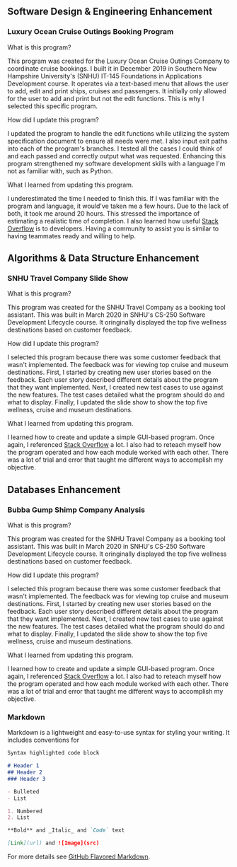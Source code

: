 ## Software Design & Engineering Enhancement

### Luxury Ocean Cruise Outings Booking Program

What is this program?

This program was created for the Luxury Ocean Cruise Outings Company to coordinate cruise bookings.  I built it in December 2019 in Southern New Hampshire University's (SNHU) IT-145 Foundations in Applications Development course.  It operates via a text-based menu that allows the user to add, edit and print ships, cruises and passengers.  It initially only allowed for the user to add and print but not the edit functions.  This is why I selected this specific program.

How did I update this program?

I updated the program to handle the edit functions while utilizing the system specification document to ensure all needs were met.  I also input exit paths into each of the program's branches.  I tested all the cases I could think of and each passed and correctly output what was requested.  Enhancing this program strengthened my software development skills with a language I'm not as familiar with, such as Python.

What I learned from updating this program.

I underestimated the time I needed to finish this.  If I was familiar with the program and language, it would've taken me a few hours.  Due to the lack of both, it took me around 20 hours.  This stressed the importance of estimating a realistic time of completion.  I also learned how useful [Stack Overflow](https://stackoverflow.com/) is to developers.  Having a community to assist you is similar to having teammates ready and willing to help.

## Algorithms & Data Structure Enhancement

### SNHU Travel Company Slide Show

What is this program?

This program was created for the SNHU Travel Company as a booking tool assistant.  This was built in March 2020 in SNHU's CS-250 Software Development Lifecycle course.  It oringinally displayed the top five wellness destinations based on customer feedback.

How did I update this program?

I selected this program because there was some customer feedback that wasn't implemented.  The feedback was for viewing top cruise and museum destinations.  First, I started by creating new user stories based on the feedback.  Each user story described different details about the program that they want implemented.  Next, I created new test cases to use against the new features.  The test cases detailed what the program should do and what to display.  Finally, I updated the slide show to show the top five wellness, cruise and museum destinations.

What I learned from updating this program.

I learned how to create and update a simple GUI-based program.  Once again, I referenced [Stack Overflow](https://stackoverflow.com/) a lot.  I also had to reteach myself how the program operated and how each module worked with each other.  There was a lot of trial and error that taught me different ways to accomplish my objective.

## Databases Enhancement

### Bubba Gump Shimp Company Analysis

What is this program?

This program was created for the SNHU Travel Company as a booking tool assistant.  This was built in March 2020 in SNHU's CS-250 Software Development Lifecycle course.  It oringinally displayed the top five wellness destinations based on customer feedback.

How did I update this program?

I selected this program because there was some customer feedback that wasn't implemented.  The feedback was for viewing top cruise and museum destinations.  First, I started by creating new user stories based on the feedback.  Each user story described different details about the program that they want implemented.  Next, I created new test cases to use against the new features.  The test cases detailed what the program should do and what to display.  Finally, I updated the slide show to show the top five wellness, cruise and museum destinations.

What I learned from updating this program.

I learned how to create and update a simple GUI-based program.  Once again, I referenced [Stack Overflow](https://stackoverflow.com/) a lot.  I also had to reteach myself how the program operated and how each module worked with each other.  There was a lot of trial and error that taught me different ways to accomplish my objective.


### Markdown

Markdown is a lightweight and easy-to-use syntax for styling your writing. It includes conventions for

```markdown
Syntax highlighted code block

# Header 1
## Header 2
### Header 3

- Bulleted
- List

1. Numbered
2. List

**Bold** and _Italic_ and `Code` text

[Link](url) and ![Image](src)
```

For more details see [GitHub Flavored Markdown](https://guides.github.com/features/mastering-markdown/).

